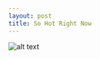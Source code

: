```yaml
---
layout: post
title: So Hot Right Now
---
```


![alt text](https://raw.githubusercontent.com/rachel1792/jekyll-now/master/images/crossword.PNG "Crossword")
